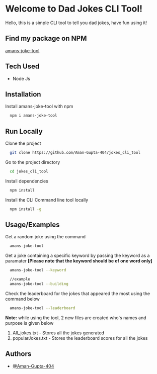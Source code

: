 
# Welcome to Dad Jokes CLI Tool!

Hello, this is a simple CLI tool to tell you dad jokes, have fun using it!

## Find my package on NPM

[amans-joke-tool](https://www.npmjs.com/package/amans-joke-tool)

## Tech Used

- Node Js

## Installation

Install amans-joke-tool with npm
```bash
  npm i amans-joke-tool
```
## Run Locally

Clone the project

```bash
  git clone https://github.com/Aman-Gupta-404/jokes_cli_tool
```

Go to the project directory

```bash
  cd jokes_cli_tool
```

Install dependencies

```bash
  npm install
```

Install the CLI Command line tool locally

```bash
  npm install -g
```



## Usage/Examples
 
Get a random joke using the command
```bash
  amans-joke-tool
```

Get a joke containing a specific keyword by passing the keyword as a paramater **[Please note that the keyword should be of one word only]**
```bash
  amans-joke-tool --keyword

  //example
  amans-joke-tool --building
```

Check the leaderboard for the jokes that appeared the most using the command below
```bash
  amans-joke-tool --leaderboard
```

**Note:**
while using the tool, 2 new files are created who's names and purpose is given below
1. All_jokes.txt - Stores all the jokes generated
2. popularJokes.txt - Stores the leaderboard scores for all the jokes 
## Authors

- [@Aman-Gupta-404](https://github.com/Aman-Gupta-404/google_docs_clone)


